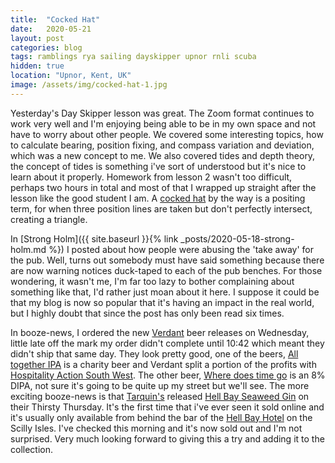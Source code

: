 ```yaml
---
title:  "Cocked Hat"
date:   2020-05-21
layout: post
categories: blog
tags: ramblings rya sailing dayskipper upnor rnli scuba
hidden: true
location: "Upnor, Kent, UK"
image: /assets/img/cocked-hat-1.jpg
---
```


Yesterday's Day Skipper lesson was great. The Zoom format continues to work very well and I'm enjoying being able to be in my own space and not have to worry about other people. We covered some interesting topics, how to calculate bearing, position fixing, and compass variation and deviation, which was a new concept to me. We also covered tides and depth theory, the concept of tides is something i've sort of understood but it's nice to learn about it properly. Homework from lesson 2 wasn't too difficult, perhaps two hours in total and most of that I wrapped up straight after the lesson like the good student I am. A [cocked hat](https://en.wikipedia.org/wiki/Fix_(position)) by the way is a positing term, for when three position lines are taken but don't perfectly intersect, creating a triangle. 

In [Strong Holm]({{ site.baseurl }}{% link _posts/2020-05-18-strong-holm.md %}) I posted about how people were abusing the 'take away' for the pub. Well, turns out somebody must have said something because there are now warning notices duck-taped to each of the pub benches. For those wondering, it wasn't me,  I'm far too lazy to bother complaining about something like that, I'd rather just moan about it here. I suppose it could be that my blog is now so popular that it's having an impact in the real world, but I highly doubt that since the post has only been read six times.

In booze-news, I ordered the new [Verdant](https://verdantbrewing.co/) beer releases on Wednesday, little late off the mark my order didn't complete until 10:42 which meant they didn't ship that same day. They look pretty good, one of the beers, [All together IPA](https://verdantbrewing.co/collections/beer/products/all-together-ipa) is a charity beer and Verdant split a portion of the profits with [Hospitality Action South West](https://www.hospitalityaction.org.uk/about-us/). The other beer, [Where does time go](https://verdantbrewing.co/collections/beer/products/where-does-the-time-go-dipa) is an 8% DIPA, not sure it's going to be quite up my street but we'll see. The more exciting booze-news is that [Tarquin's](https://www.tarquinsgin.com/) released [Hell Bay Seaweed Gin](https://www.tarquinsgin.com/spirits/hell-bay/) on their Thirsty Thursday. It's the first time that i've ever seen it sold online and it's usually only available from behind the bar of the [Hell Bay Hotel](https://www.hellbay.co.uk/) on the Scilly Isles. I've checked this morning and it's now sold out and I'm not surprised. Very much looking forward to giving this a try and adding it to the collection.
